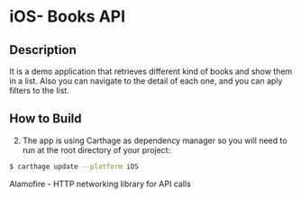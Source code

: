 # iOS- Books API

## Description

It is a demo application that retrieves different kind of books and show them in a list. Also you can navigate to the detail of each one, and you can aply filters to the list.




## How to Build

2. The app is using Carthage as dependency manager so you will need to run at the root directory of your project:
```sh
$ carthage update --platform iOS
```
Alamofire - HTTP networking library for API calls


